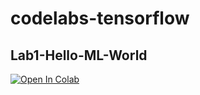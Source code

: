 # codelabs-tensorflow

## Lab1-Hello-ML-World

[![Open In Colab](https://colab.research.google.com/assets/colab-badge.svg)](https://colab.research.google.com/github/Sunbreak/codelabs-tensorflow/blob/master/Lab1-Hello-ML-World.ipynb)
